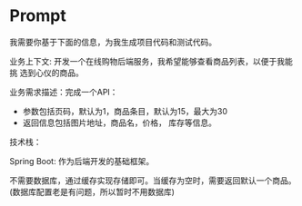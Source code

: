 # Prompt

我需要你基于下面的信息，为我生成项目代码和测试代码。

业务上下文: 开发一个在线购物后端服务，我希望能够查看商品列表，以便于我能挑 选到心仪的商品。

业务需求描述：完成一个API：

- 参数包括页码，默认为1，商品条目，默认为15，最大为30
- 返回信息包括图片地址，商品名，价格， 库存等信息。

技术栈：

Spring Boot: 作为后端开发的基础框架。

不需要数据库，通过缓存实现存储即可。当缓存为空时，需要返回默认一个商品。(数据库配置老是有问题，所以暂时不用数据库)